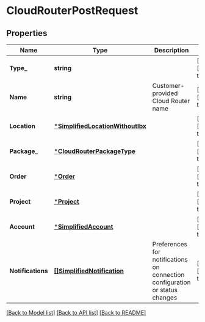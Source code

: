 # CloudRouterPostRequest

## Properties
Name | Type | Description | Notes
------------ | ------------- | ------------- | -------------
**Type_** | **string** |  | [optional] [default to null]
**Name** | **string** | Customer-provided Cloud Router name | [optional] [default to null]
**Location** | [***SimplifiedLocationWithoutIbx**](SimplifiedLocationWithoutIBX.md) |  | [optional] [default to null]
**Package_** | [***CloudRouterPackageType**](CloudRouterPackageType.md) |  | [optional] [default to null]
**Order** | [***Order**](Order.md) |  | [optional] [default to null]
**Project** | [***Project**](Project.md) |  | [optional] [default to null]
**Account** | [***SimplifiedAccount**](SimplifiedAccount.md) |  | [optional] [default to null]
**Notifications** | [**[]SimplifiedNotification**](SimplifiedNotification.md) | Preferences for notifications on connection configuration or status changes | [optional] [default to null]

[[Back to Model list]](../README.md#documentation-for-models) [[Back to API list]](../README.md#documentation-for-api-endpoints) [[Back to README]](../README.md)

